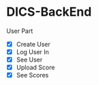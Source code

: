 # DICS-BackEnd

User Part
- [x] Create User
- [x] Log User In
- [x] See User
- [x] Upload Score
- [x] See Scores
